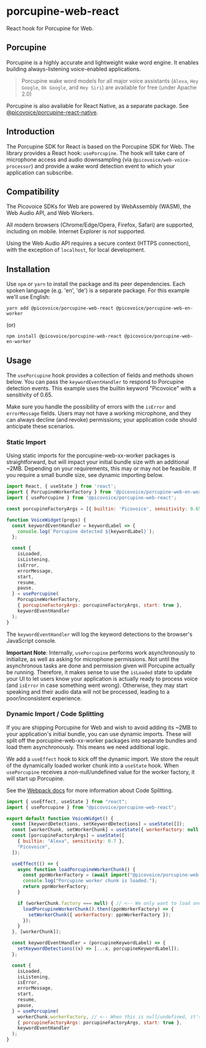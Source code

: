 # porcupine-web-react

React hook for Porcupine for Web.

## Porcupine

Porcupine is a highly accurate and lightweight wake word engine. It enables building always-listening voice-enabled
applications.

> Porcupine wake word models for all major voice assistants (`Alexa`, `Hey Google`, `Ok Google`, and `Hey Siri`) are
> available for free (under Apache 2.0)

Porcupine is also available for React Native, as a separate package. See [@picovoice/porcupine-react-native](https://www.npmjs.com/package/@picovoice/porcupine-react-native).

## Introduction

The Porcupine SDK for React is based on the Porcupine SDK for Web. The library provides a React hook: `usePorcupine`. The hook will take care of microphone access and audio downsampling (via `@picovoice/web-voice-processor`) and provide a wake word detection event to which your application can subscribe.

## Compatibility

The Picovoice SDKs for Web are powered by WebAssembly (WASM), the Web Audio API, and Web Workers.

All modern browsers (Chrome/Edge/Opera, Firefox, Safari) are supported, including on mobile. Internet Explorer is _not_ supported.

Using the Web Audio API requires a secure context (HTTPS connection), with the exception of `localhost`, for local development.

## Installation

Use `npm` or `yarn` to install the package and its peer dependencies. Each spoken language (e.g. 'en', 'de') is a separate package. For this example we'll use English:

`yarn add @picovoice/porcupine-web-react @picovoice/porcupine-web-en-worker`

(or)

`npm install @picovoice/porcupine-web-react @picovoice/porcupine-web-en-worker`

## Usage

The `usePorcupine` hook provides a collection of fields and methods shown below. You can pass the `keywordEventHandler` to respond to Porcupine detection events. This example uses the builtin keyword "Picovoice" with a sensitivity of 0.65.

Make sure you handle the possibility of errors with the `isError` and `errorMessage` fields. Users may not have a working microphone, and they can always decline (and revoke) permissions; your application code should anticipate these scenarios.

### Static Import

Using static imports for the porcupine-web-xx-worker packages is straightforward, but will impact your initial bundle size with an additional ~2MB. Depending on your requirements, this may or may not be feasible. If you require a small bundle size, see dynamic importing below.

```javascript
import React, { useState } from 'react';
import { PorcupineWorkerFactory } from '@picovoice/porcupine-web-en-worker';
import { usePorcupine } from '@picovoice/porcupine-web-react';

const porcupineFactoryArgs = [{ builtin: 'Picovoice', sensitivity: 0.65 }];

function VoiceWidget(props) {
  const keywordEventHandler = keywordLabel => {
    console.log(`Porcupine detected ${keywordLabel}`);
  };

  const {
    isLoaded,
    isListening,
    isError,
    errorMessage,
    start,
    resume,
    pause,
  } = usePorcupine(
    PorcupineWorkerFactory,
    { porcupineFactoryArgs: porcupineFactoryArgs, start: true },
    keywordEventHandler
  );
}
```

The `keywordEventHandler` will log the keyword detections to the browser's JavaScript console.

**Important Note**: Internally, `usePorcupine` performs work asynchronously to initialize, as well as asking for microphone permissions. Not until the asynchronous tasks are done and permission given will Porcupine actually be running. Therefore, it makes sense to use the `isLoaded` state to update your UI to let users know your application is actually ready to process voice (and `isError` in case something went wrong). Otherwise, they may start speaking and their audio data will not be processed, leading to a poor/inconsistent experience.

### Dynamic Import / Code Splitting

If you are shipping Porcupine for Web and wish to avoid adding its ~2MB to your application's initial bundle, you can use dynamic imports. These will split off the porcupine-web-xx-worker packages into separate bundles and load them asynchronously. This means we need additional logic.

We add a `useEffect` hook to kick off the dynamic import. We store the result of the dynamically loaded worker chunk into a `useState` hook. When `usePorcupine` receives a non-null/undefined value for the worker factory, it will start up Porcupine.

See the [Webpack docs](https://webpack.js.org/guides/code-splitting/) for more information about Code Splitting.

```javascript
import { useEffect, useState } from "react";
import { usePorcupine } from "@picovoice/porcupine-web-react";

export default function VoiceWidget() {
  const [keywordDetections, setKeywordDetections] = useState([]);
  const [workerChunk, setWorkerChunk] = useState({ workerFactory: null });
  const [porcupineFactoryArgs] = useState([
    { builtin: "Alexa", sensitivity: 0.7 },
    "Picovoice",
  ]);

  useEffect(() => {
    async function loadPorcupineWorkerChunk() {
      const ppnWorkerFactory = (await import("@picovoice/porcupine-web-en-worker")).PorcupineWorkerFactory; // <-- Dynamically import the worker
      console.log("Porcupine worker chunk is loaded.");
      return ppnWorkerFactory;
    }

    if (workerChunk.factory === null) { // <-- We only want to load once!
      loadPorcupineWorkerChunk().then((ppnWorkerFactory) => {
        setWorkerChunk({ workerFactory: ppnWorkerFactory });
      });
    }
  }, [workerChunk]);

  const keywordEventHandler = (porcupineKeywordLabel) => {
    setKeywordDetections((x) => [...x, porcupineKeywordLabel]);
  };

  const {
    isLoaded,
    isListening,
    isError,
    errorMessage,
    start,
    resume,
    pause,
  } = usePorcupine(
    workerChunk.workerFactory, // <-- When this is null/undefined, it's ignored. Otherwise, usePorcupine will start.
    { porcupineFactoryArgs: porcupineFactoryArgs, start: true },
    keywordEventHandler
  );
}

```